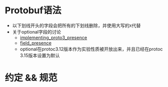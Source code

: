 # Protobuf语法

- 以下划线开头的字段会把所有的下划线删除，并使用大写的`X`代替
- 关于optional字段的讨论
  - [implementing_proto3_presence](https://github.com/protocolbuffers/protobuf/blob/main/docs/implementing_proto3_presence.md)
  - [field_presence](https://github.com/protocolbuffers/protobuf/blob/main/docs/field_presence.md)
  - optional在protoc3.12版本作为实验性质被开放出来，并且已经在protoc 3.15版本设置为默认

# 约定 && 规范


